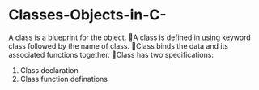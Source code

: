 # Classes-Objects-in-C-
A class is a blueprint for the object. 
A class is defined in using keyword class followed by the name of class. 
Class binds the data and its associated functions together. Class has two specifications: 
1. Class declaration 
2. Class function definations 
